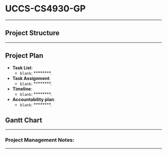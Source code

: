# UCCS-CS4930-GP

********************

## Project Structure

*********************


## Project Plan

- **Task List**:
  - `blank`: ********.
- **Task Assignment**:
  - `blank`: ********.
- **Timeline**:
  - `blank`: ********.
- **Accountability plan**:
  - `blank`: ********.

## Gantt Chart

**************

### Project Management Notes:

*****************
